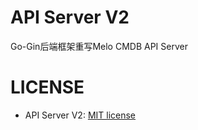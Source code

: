 # API Server  V2



Go-Gin后端框架重写Melo CMDB API Server





# LICENSE

- API Server V2: [MIT license](https://mit-license.org/)